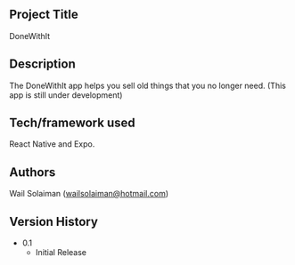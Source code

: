 ## Project Title

DoneWithIt

## Description

The DoneWithIt app helps you sell old things that you no longer need.
(This app is still under development)

## Tech/framework used

React Native and Expo.

## Authors

Wail Solaiman (wailsolaiman@hotmail.com)

## Version History

- 0.1
  - Initial Release
